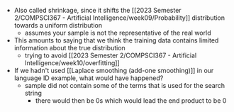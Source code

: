 - Also called shrinkage, since it shifts the [[2023 Semester 2/COMPSCI367 - Artificial Intelligence/week09/Probability]] distribution towards a uniform distribution
	- assumes your sample is not the representative of the real world
- This amounts to saying that we think the training data contains limited information about the true distribution
	- trying to avoid [[2023 Semester 2/COMPSCI367 - Artificial Intelligence/week10/overfitting]]
- If we hadn't used [[Laplace smoothing (add-one smoothing)]] in our language ID example, what would have happened?
	- sample did not contain some of the terms that is used for the search string
		- there would then be 0s which would lead the end product to be 0
